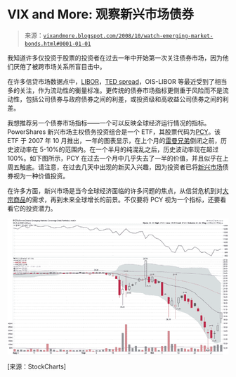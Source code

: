 <!--yml

类别：未分类

日期：2024-05-18 18:17:58

-->

# VIX and More: 观察新兴市场债券

> 来源：[`vixandmore.blogspot.com/2008/10/watch-emerging-market-bonds.html#0001-01-01`](http://vixandmore.blogspot.com/2008/10/watch-emerging-market-bonds.html#0001-01-01)

我知道许多仅投资于股票的投资者在过去一年中开始第一次关注债券市场，因为他们厌倦了被跨市场关系所盲目击中。

在许多信贷市场数据点中，[LIBOR](http://vixandmore.blogspot.com/search/label/LIBOR)，[TED spread](http://vixandmore.blogspot.com/search/label/TED%20spread)，OIS-LIBOR 等最近受到了相当多的关注，作为流动性的衡量标准。更传统的债券市场指标更侧重于风险而不是流动性，包括公司债券与政府债券之间的利差，或投资级和高收益公司债券之间的利差。

我想推荐另一个债券市场指标——一个可以反映全球经济运行情况的指标。 PowerShares 新兴市场主权债务投资组合是一个 ETF，其股票代码为[PCY](http://finance.yahoo.com/q?s=PCY)。该 ETF 于 2007 年 10 月推出，一年的图表显示，在上个月的[雷曼兄弟](http://vixandmore.blogspot.com/search/label/LEH)倒闭之前，历史波动率在 5-10%的范围内。在一个半月的纯混乱之后，历史波动率现在超过 100%。如下图所示，PCY 在过去一个月中几乎失去了一半的价值，并且似乎在上周五触底。请注意，在过去几天中出现的新买入兴趣，因为投资者已将[新兴市场](http://vixandmore.blogspot.com/search/label/emerging%20markets)债券视为一种价值投资。

在许多方面，新兴市场是当今全球经济面临的许多问题的焦点，从信贷危机到对[大宗商品](http://vixandmore.blogspot.com/search/label/commodities)的需求，再到未来全球增长的前景。不仅要将 PCY 视为一个指标，还要看看它的投资潜力。

![](img/1612d258a01ba12e62679c4f4fd8d09a.png)

[来源：StockCharts]
